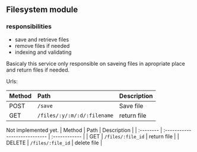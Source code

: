 ## Filesystem module

### responsibilities

- save and retrieve files
- remove files if needed
- indexing and validating


Basicaly this service only responsible on saveing files in apropriate place and return files if needed.

Urls:

| Method    | Path                          | Description   |
| :-------- | :---------------------------- | :------------ |
| POST      | `/save`                       | Save file     |
| GET       | `/files/:y/:m/:d/:filename`   | return file   |


Not implemented yet.
| Method    | Path                          | Description   |
| :-------- | :---------------------------- | :------------ |
| GET       | `/files/:file_id`             | return file   |
| DELETE    | `/files/:file_id`             | delete file   |
